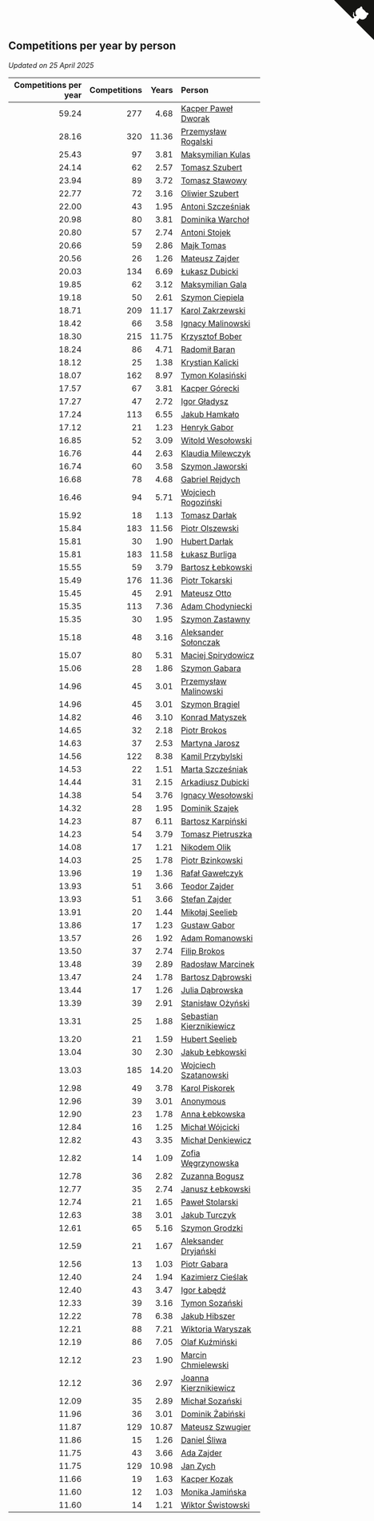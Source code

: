 ## Competitions per year by person

*Updated on 25 April 2025*

| Competitions per year | Competitions | Years | Person |
| ---: | ---: | ---: | :--- |
| 59.24 | 277 | 4.68 | [Kacper Paweł Dworak](https://www.worldcubeassociation.org/persons/2020DWOR01) |
| 28.16 | 320 | 11.36 | [Przemysław Rogalski](https://www.worldcubeassociation.org/persons/2013ROGA02) |
| 25.43 | 97 | 3.81 | [Maksymilian Kulas](https://www.worldcubeassociation.org/persons/2021KULA02) |
| 24.14 | 62 | 2.57 | [Tomasz Szubert](https://www.worldcubeassociation.org/persons/2022SZUB02) |
| 23.94 | 89 | 3.72 | [Tomasz Stawowy](https://www.worldcubeassociation.org/persons/2021STAW01) |
| 22.77 | 72 | 3.16 | [Oliwier Szubert](https://www.worldcubeassociation.org/persons/2022SZUB01) |
| 22.00 | 43 | 1.95 | [Antoni Szcześniak](https://www.worldcubeassociation.org/persons/2023SZCZ04) |
| 20.98 | 80 | 3.81 | [Dominika Warchoł](https://www.worldcubeassociation.org/persons/2021WARC01) |
| 20.80 | 57 | 2.74 | [Antoni Stojek](https://www.worldcubeassociation.org/persons/2022STOJ03) |
| 20.66 | 59 | 2.86 | [Majk Tomas](https://www.worldcubeassociation.org/persons/2022TOMA05) |
| 20.56 | 26 | 1.26 | [Mateusz Zajder](https://www.worldcubeassociation.org/persons/2024ZAJD01) |
| 20.03 | 134 | 6.69 | [Łukasz Dubicki](https://www.worldcubeassociation.org/persons/2018DUBI01) |
| 19.85 | 62 | 3.12 | [Maksymilian Gala](https://www.worldcubeassociation.org/persons/2022GALA01) |
| 19.18 | 50 | 2.61 | [Szymon Ciepiela](https://www.worldcubeassociation.org/persons/2022CIEP01) |
| 18.71 | 209 | 11.17 | [Karol Zakrzewski](https://www.worldcubeassociation.org/persons/2014ZAKR01) |
| 18.42 | 66 | 3.58 | [Ignacy Malinowski](https://www.worldcubeassociation.org/persons/2021MALI02) |
| 18.30 | 215 | 11.75 | [Krzysztof Bober](https://www.worldcubeassociation.org/persons/2013BOBE01) |
| 18.24 | 86 | 4.71 | [Radomił Baran](https://www.worldcubeassociation.org/persons/2020BARA02) |
| 18.12 | 25 | 1.38 | [Krystian Kalicki](https://www.worldcubeassociation.org/persons/2023KALI10) |
| 18.07 | 162 | 8.97 | [Tymon Kolasiński](https://www.worldcubeassociation.org/persons/2016KOLA02) |
| 17.57 | 67 | 3.81 | [Kacper Górecki](https://www.worldcubeassociation.org/persons/2021GORE01) |
| 17.27 | 47 | 2.72 | [Igor Gładysz](https://www.worldcubeassociation.org/persons/2022GLAD01) |
| 17.24 | 113 | 6.55 | [Jakub Hamkało](https://www.worldcubeassociation.org/persons/2018HAMK01) |
| 17.12 | 21 | 1.23 | [Henryk Gabor](https://www.worldcubeassociation.org/persons/2024GABO02) |
| 16.85 | 52 | 3.09 | [Witold Wesołowski](https://www.worldcubeassociation.org/persons/2022WESO01) |
| 16.76 | 44 | 2.63 | [Klaudia Milewczyk](https://www.worldcubeassociation.org/persons/2022MILE05) |
| 16.74 | 60 | 3.58 | [Szymon Jaworski](https://www.worldcubeassociation.org/persons/2021JAWO01) |
| 16.68 | 78 | 4.68 | [Gabriel Rejdych](https://www.worldcubeassociation.org/persons/2020REJD01) |
| 16.46 | 94 | 5.71 | [Wojciech Rogoziński](https://www.worldcubeassociation.org/persons/2019ROGO04) |
| 15.92 | 18 | 1.13 | [Tomasz Darłak](https://www.worldcubeassociation.org/persons/2024DARL01) |
| 15.84 | 183 | 11.56 | [Piotr Olszewski](https://www.worldcubeassociation.org/persons/2013OLSZ02) |
| 15.81 | 30 | 1.90 | [Hubert Darłak](https://www.worldcubeassociation.org/persons/2023DARL03) |
| 15.81 | 183 | 11.58 | [Łukasz Burliga](https://www.worldcubeassociation.org/persons/2013BURL01) |
| 15.55 | 59 | 3.79 | [Bartosz Łebkowski](https://www.worldcubeassociation.org/persons/2021LEBK01) |
| 15.49 | 176 | 11.36 | [Piotr Tokarski](https://www.worldcubeassociation.org/persons/2013TOKA01) |
| 15.45 | 45 | 2.91 | [Mateusz Otto](https://www.worldcubeassociation.org/persons/2022OTTO01) |
| 15.35 | 113 | 7.36 | [Adam Chodyniecki](https://www.worldcubeassociation.org/persons/2017CHOD02) |
| 15.35 | 30 | 1.95 | [Szymon Zastawny](https://www.worldcubeassociation.org/persons/2023ZAST01) |
| 15.18 | 48 | 3.16 | [Aleksander Sołonczak](https://www.worldcubeassociation.org/persons/2022SOLO01) |
| 15.07 | 80 | 5.31 | [Maciej Spirydowicz](https://www.worldcubeassociation.org/persons/2020SPIR01) |
| 15.06 | 28 | 1.86 | [Szymon Gabara](https://www.worldcubeassociation.org/persons/2023GABA01) |
| 14.96 | 45 | 3.01 | [Przemysław Malinowski](https://www.worldcubeassociation.org/persons/2022MALI01) |
| 14.96 | 45 | 3.01 | [Szymon Brągiel](https://www.worldcubeassociation.org/persons/2022BRAG03) |
| 14.82 | 46 | 3.10 | [Konrad Matyszek](https://www.worldcubeassociation.org/persons/2022MATY02) |
| 14.65 | 32 | 2.18 | [Piotr Brokos](https://www.worldcubeassociation.org/persons/2023BROK01) |
| 14.63 | 37 | 2.53 | [Martyna Jarosz](https://www.worldcubeassociation.org/persons/2022JARO01) |
| 14.56 | 122 | 8.38 | [Kamil Przybylski](https://www.worldcubeassociation.org/persons/2016PRZY01) |
| 14.53 | 22 | 1.51 | [Marta Szcześniak](https://www.worldcubeassociation.org/persons/2023SZCZ07) |
| 14.44 | 31 | 2.15 | [Arkadiusz Dubicki](https://www.worldcubeassociation.org/persons/2023DUBI01) |
| 14.38 | 54 | 3.76 | [Ignacy Wesołowski](https://www.worldcubeassociation.org/persons/2021WESO01) |
| 14.32 | 28 | 1.95 | [Dominik Szajek](https://www.worldcubeassociation.org/persons/2023SZAJ01) |
| 14.23 | 87 | 6.11 | [Bartosz Karpiński](https://www.worldcubeassociation.org/persons/2019KARP03) |
| 14.23 | 54 | 3.79 | [Tomasz Pietruszka](https://www.worldcubeassociation.org/persons/2021PIET01) |
| 14.08 | 17 | 1.21 | [Nikodem Olik](https://www.worldcubeassociation.org/persons/2024OLIK01) |
| 14.03 | 25 | 1.78 | [Piotr Bzinkowski](https://www.worldcubeassociation.org/persons/2023BZIN01) |
| 13.96 | 19 | 1.36 | [Rafał Gawełczyk](https://www.worldcubeassociation.org/persons/2023GAWE01) |
| 13.93 | 51 | 3.66 | [Teodor Zajder](https://www.worldcubeassociation.org/persons/2021ZAJD03) |
| 13.93 | 51 | 3.66 | [Stefan Zajder](https://www.worldcubeassociation.org/persons/2021ZAJD02) |
| 13.91 | 20 | 1.44 | [Mikołaj Seelieb](https://www.worldcubeassociation.org/persons/2023SEEL04) |
| 13.86 | 17 | 1.23 | [Gustaw Gabor](https://www.worldcubeassociation.org/persons/2024GABO01) |
| 13.57 | 26 | 1.92 | [Adam Romanowski](https://www.worldcubeassociation.org/persons/2023ROMA10) |
| 13.50 | 37 | 2.74 | [Filip Brokos](https://www.worldcubeassociation.org/persons/2022BROK03) |
| 13.48 | 39 | 2.89 | [Radosław Marcinek](https://www.worldcubeassociation.org/persons/2022MARC05) |
| 13.47 | 24 | 1.78 | [Bartosz Dąbrowski](https://www.worldcubeassociation.org/persons/2023DABR07) |
| 13.44 | 17 | 1.26 | [Julia Dąbrowska](https://www.worldcubeassociation.org/persons/2024DABR01) |
| 13.39 | 39 | 2.91 | [Stanisław Ożyński](https://www.worldcubeassociation.org/persons/2022OZYN01) |
| 13.31 | 25 | 1.88 | [Sebastian Kierznikiewicz](https://www.worldcubeassociation.org/persons/2023KIER02) |
| 13.20 | 21 | 1.59 | [Hubert Seelieb](https://www.worldcubeassociation.org/persons/2023SEEL02) |
| 13.04 | 30 | 2.30 | [Jakub Łebkowski](https://www.worldcubeassociation.org/persons/2023LEBK01) |
| 13.03 | 185 | 14.20 | [Wojciech Szatanowski](https://www.worldcubeassociation.org/persons/2011SZAT01) |
| 12.98 | 49 | 3.78 | [Karol Piskorek](https://www.worldcubeassociation.org/persons/2021PISK01) |
| 12.96 | 39 | 3.01 | [Anonymous](https://www.worldcubeassociation.org/persons/2022ANON03) |
| 12.90 | 23 | 1.78 | [Anna Łebkowska](https://www.worldcubeassociation.org/persons/2023LEBK04) |
| 12.84 | 16 | 1.25 | [Michał Wójcicki](https://www.worldcubeassociation.org/persons/2024WOJC01) |
| 12.82 | 43 | 3.35 | [Michał Denkiewicz](https://www.worldcubeassociation.org/persons/2021DENK01) |
| 12.82 | 14 | 1.09 | [Zofia Węgrzynowska](https://www.worldcubeassociation.org/persons/2024WEGR01) |
| 12.78 | 36 | 2.82 | [Zuzanna Bogusz](https://www.worldcubeassociation.org/persons/2022BOGU01) |
| 12.77 | 35 | 2.74 | [Janusz Łebkowski](https://www.worldcubeassociation.org/persons/2022LEBK01) |
| 12.74 | 21 | 1.65 | [Paweł Stolarski](https://www.worldcubeassociation.org/persons/2023STOL04) |
| 12.63 | 38 | 3.01 | [Jakub Turczyk](https://www.worldcubeassociation.org/persons/2022TURC02) |
| 12.61 | 65 | 5.16 | [Szymon Grodzki](https://www.worldcubeassociation.org/persons/2020GROD01) |
| 12.59 | 21 | 1.67 | [Aleksander Dryjański](https://www.worldcubeassociation.org/persons/2023DRYJ01) |
| 12.56 | 13 | 1.03 | [Piotr Gabara](https://www.worldcubeassociation.org/persons/2024GABA02) |
| 12.40 | 24 | 1.94 | [Kazimierz Cieślak](https://www.worldcubeassociation.org/persons/2023CIES01) |
| 12.40 | 43 | 3.47 | [Igor Łabędź](https://www.worldcubeassociation.org/persons/2021LABE01) |
| 12.33 | 39 | 3.16 | [Tymon Sozański](https://www.worldcubeassociation.org/persons/2022SOZA01) |
| 12.22 | 78 | 6.38 | [Jakub Hibszer](https://www.worldcubeassociation.org/persons/2018HIBS01) |
| 12.21 | 88 | 7.21 | [Wiktoria Waryszak](https://www.worldcubeassociation.org/persons/2018WARY01) |
| 12.19 | 86 | 7.05 | [Olaf Kuźmiński](https://www.worldcubeassociation.org/persons/2018KUZM02) |
| 12.12 | 23 | 1.90 | [Marcin Chmielewski](https://www.worldcubeassociation.org/persons/2023CHMI01) |
| 12.12 | 36 | 2.97 | [Joanna Kierznikiewicz](https://www.worldcubeassociation.org/persons/2022KIER01) |
| 12.09 | 35 | 2.89 | [Michał Sozański](https://www.worldcubeassociation.org/persons/2022SOZA02) |
| 11.96 | 36 | 3.01 | [Dominik Żabiński](https://www.worldcubeassociation.org/persons/2022ZABI01) |
| 11.87 | 129 | 10.87 | [Mateusz Szwugier](https://www.worldcubeassociation.org/persons/2014SZWU01) |
| 11.86 | 15 | 1.26 | [Daniel Śliwa](https://www.worldcubeassociation.org/persons/2024SLIW01) |
| 11.75 | 43 | 3.66 | [Ada Zajder](https://www.worldcubeassociation.org/persons/2021ZAJD01) |
| 11.75 | 129 | 10.98 | [Jan Zych](https://www.worldcubeassociation.org/persons/2014ZYCH01) |
| 11.66 | 19 | 1.63 | [Kacper Kozak](https://www.worldcubeassociation.org/persons/2023KOZA05) |
| 11.60 | 12 | 1.03 | [Monika Jamińska](https://www.worldcubeassociation.org/persons/2024JAMI01) |
| 11.60 | 14 | 1.21 | [Wiktor Świstowski](https://www.worldcubeassociation.org/persons/2024SWIS01) |


<a href="https://github.com/noeruchangd/wca_statistics_vn" class="github-corner" aria-label="View source on Github"><svg width="80" height="80" viewBox="0 0 250 250" style="fill:#151513; color:#fff; position: absolute; top: 0; border: 0; right: 0;" aria-hidden="true"><path d="M0,0 L115,115 L130,115 L142,142 L250,250 L250,0 Z"></path><path d="M128.3,109.0 C113.8,99.7 119.0,89.6 119.0,89.6 C122.0,82.7 120.5,78.6 120.5,78.6 C119.2,72.0 123.4,76.3 123.4,76.3 C127.3,80.9 125.5,87.3 125.5,87.3 C122.9,97.6 130.6,101.9 134.4,103.2" fill="currentColor" style="transform-origin: 130px 106px;" class="octo-arm"></path><path d="M115.0,115.0 C114.9,115.1 118.7,116.5 119.8,115.4 L133.7,101.6 C136.9,99.2 139.9,98.4 142.2,98.6 C133.8,88.0 127.5,74.4 143.8,58.0 C148.5,53.4 154.0,51.2 159.7,51.0 C160.3,49.4 163.2,43.6 171.4,40.1 C171.4,40.1 176.1,42.5 178.8,56.2 C183.1,58.6 187.2,61.8 190.9,65.4 C194.5,69.0 197.7,73.2 200.1,77.6 C213.8,80.2 216.3,84.9 216.3,84.9 C212.7,93.1 206.9,96.0 205.4,96.6 C205.1,102.4 203.0,107.8 198.3,112.5 C181.9,128.9 168.3,122.5 157.7,114.1 C157.9,116.9 156.7,120.9 152.7,124.9 L141.0,136.5 C139.8,137.7 141.6,141.9 141.8,141.8 Z" fill="currentColor" class="octo-body"></path></svg></a><style>.github-corner:hover .octo-arm{animation:octocat-wave 560ms ease-in-out}@keyframes octocat-wave{0%,100%{transform:rotate(0)}20%,60%{transform:rotate(-25deg)}40%,80%{transform:rotate(10deg)}}@media (max-width:500px){.github-corner:hover .octo-arm{animation:none}.github-corner .octo-arm{animation:octocat-wave 560ms ease-in-out}}</style>
